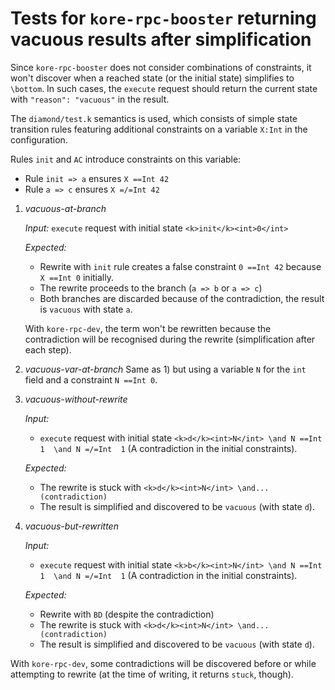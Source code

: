 # Tests for `kore-rpc-booster` returning vacuous results after simplification

Since `kore-rpc-booster` does not consider combinations of constraints, it won't discover when a reached state (or the initial state) simplifies to `\bottom`. In such cases, the `execute` request should return the current state with `"reason": "vacuous"` in the result.

The `diamond/test.k` semantics is used, which consists of simple state
transition rules featuring additional constraints on a variable
`X:Int` in the configuration.

Rules `init` and `AC` introduce constraints on this variable:

* Rule `init => a` ensures `X ==Int 42`
* Rule `a => c` ensures `X =/=Int 42`

1) _vacuous-at-branch_

   _Input:_
   `execute` request with initial state `<k>init</k><int>0</int>`

   _Expected:_
   - Rewrite with `init` rule creates a false constraint `0 ==Int 42`
     because `X ==Int 0` initially.
   - The rewrite proceeds to the branch (`a => b` or `a => c`)
   - Both branches are discarded because of the contradiction, the
     result is `vacuous` with state `a`.

   With `kore-rpc-dev`, the term won't be rewritten because the contradiction
   will be recognised during the rewrite (simplification after each step).

1) _vacuous-var-at-branch_ Same as 1) but using a variable `N` for the
   `int` field and a constraint `N ==Int 0`.

1) _vacuous-without-rewrite_

   _Input:_
   - `execute` request with initial state  `<k>d</k><int>N</int> \and N
     ==Int 1  \and N =/=Int  1` (A contradiction in the initial constraints).

   _Expected:_
   - The rewrite is stuck with `<k>d</k><int>N</int> \and...(contradiction)`
   - The result is simplified and discovered to be `vacuous` (with state `d`).
1) _vacuous-but-rewritten_

   _Input:_
   - `execute` request with initial state  `<k>b</k><int>N</int> \and N
     ==Int 1  \and N =/=Int  1` (A contradiction in the initial constraints).

   _Expected:_
   - Rewrite with `BD` (despite the contradiction)
   - The rewrite is stuck with `<k>d</k><int>N</int> \and...(contradiction)`
   - The result is simplified and discovered to be `vacuous` (with state `d`).

With `kore-rpc-dev`, some contradictions will be discovered before or while
attempting to rewrite (at the time of writing, it returns `stuck`, though).
